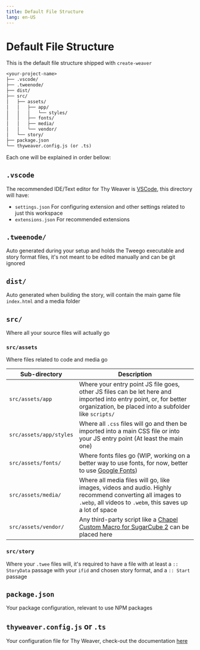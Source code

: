 ```yaml
---
title: Default File Structure
lang: en-US
---
```


# Default File Structure

This is the default file structure shipped with `create-weaver`

```txt
<your-project-name>
├── .vscode/ 
├── .tweenode/ 
├── dist/ 
├── src/ 
│   ├── assets/ 
│   │   ├── app/ 
│   │   │   └── styles/ 
│   │   ├── fonts/ 
│   │   ├── media/ 
│   │   └── vendor/ 
│   └── story/ 
├── package.json 
└── thyweaver.config.js (or .ts)
```

Each one will be explained in order bellow:

## `.vscode`

The recommended IDE/Text editor for Thy Weaver is [VSCode](https://code.visualstudio.com/), this directory will have:

- `settings.json` For configuring extension and other settings related to just this workspace
- `extensions.json` For recommended extensions

## `.tweenode/`

Auto generated during your setup and holds the Tweego executable and story format files, it's not meant to be edited manually and can be git ignored

## `dist/`

Auto generated when building the story, will contain the main game file `index.html` and a media folder 

## `src/`

Where all your source files will actually go

### `src/assets`

Where files related to code and media go

| Sub-directory | Description |
| ------------- | ----------- |
| `src/assets/app` | Where your entry point JS file goes, other JS files can be let here and imported into entry point, or, for better organization, be placed into a subfolder like `scripts/` |
| `src/assets/app/styles` | Where all `.css` files will go and then be imported into a main CSS file or into your JS entry point (At least the main one) |
| `src/assets/fonts/` | Where fonts files go (WIP, working on a better way to use fonts, for now, better to use [Google Fonts](https://fonts.google.com)) | 
| `src/assets/media/` | Where all media files will go, like images, videos and audio. Highly recommend converting all images to `.webp`, all videos to `.webm`, this saves up a lot of space |
| `src/assets/vendor/` | Any third-party script like a [Chapel Custom Macro for SugarCube 2](https://github.com/ChapelR/custom-macros-for-sugarcube-2) can be placed here |


### `src/story`

Where your `.twee` files will, it's required to have a file with at least a `:: StoryData` passage with your `ifid` and chosen story format, and a `:: Start` passage

## `package.json`

Your package configuration, relevant to use NPM packages

## `thyweaver.config.js` or `.ts`

Your configuration file for Thy Weaver, check-out the documentation [here](/reference/config-file)
